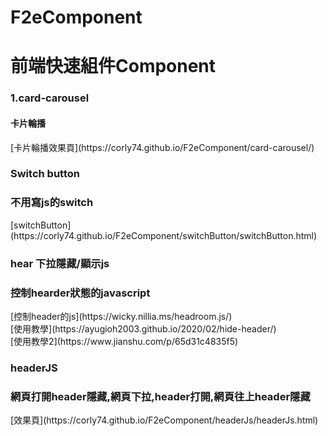 # F2eComponent

<h1>前端快速組件Component</h1>

<h3>1.card-carousel</h3>
<h4>卡片輪播</h4>
[卡片輪播效果頁](https://corly74.github.io/F2eComponent/card-carousel/)



<h3>Switch button</h3>
<h3>不用寫js的switch</h3>
[switchButton](https://corly74.github.io/F2eComponent/switchButton/switchButton.html)


<h3>hear 下拉隱藏/顯示js </h3>
<h3>控制hearder狀態的javascript</h3>
[控制header的js](https://wicky.nillia.ms/headroom.js/)<br>
[使用教學](https://ayugioh2003.github.io/2020/02/hide-header/)<br>
[使用教學2](https://www.jianshu.com/p/65d31c4835f5)<br>

<h3>headerJS</h3>
<h3>網頁打開header隱藏,網頁下拉,header打開,網頁往上header隱藏</h3>
[效果頁](https://corly74.github.io/F2eComponent/headerJs/headerJs.html)<br>

